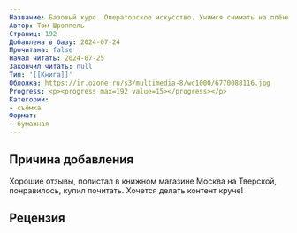 ```yaml
---
Название: Базовый курс. Операторское искусство. Учимся снимать на плёнку и цифру
Автор: Том Шроппель
Страниц: 192
Добавлена в базу: 2024-07-24
Прочитана: false
Начал читать: 2024-07-25
Закончил читать: null
Тип: '[[Книга]]'
Обложка: https://ir.ozone.ru/s3/multimedia-8/wc1000/6770088116.jpg
Progress: <p><progress max=192 value=15></progress></p>
Категории:
- съёмка
Формат:
- бумажная
---
```

## Причина добавления

Хорошие отзывы, полистал в книжном магазине Москва на Тверской, понравилось, купил почитать. Хочется делать контент круче!

## Рецензия